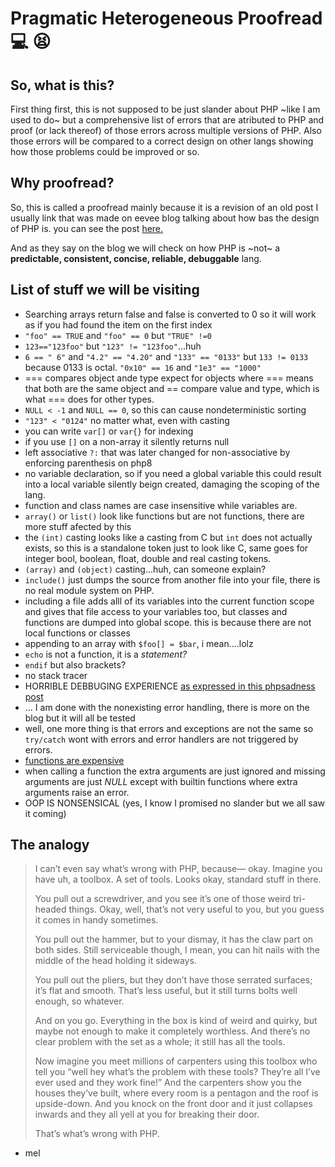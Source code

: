 # Pragmatic Heterogeneous Proofread 💻 😫

## So, what is this?

First thing first, this is not supposed to be just slander about PHP ~like I am used to do~ but a comprehensive list of errors that are atributed to PHP and proof (or lack thereof) of those errors across multiple versions of PHP.
Also those errors will be compared to a correct design on other langs showing how those problems could be improved or so.

## Why proofread?

So, this is called a proofread mainly because it is a revision of an old post I usually link that was made on eevee blog talking about how bas the design of PHP is. you can see the post [here.](https://eev.ee/blog/2012/04/09/php-a-fractal-of-bad-design/ "Not for the faint of heart")

And as they say on the blog we will check on how PHP is ~not~ a **predictable, consistent, concise, reliable, debuggable** lang.

## List of stuff we will be visiting

+ Searching arrays return false and false is converted to 0 so it will work as if you had found the item on the first index
+ `"foo" == TRUE` and `"foo" == 0` but `"TRUE" !=0`
+ `123=="123foo"` but `"123" != "123foo"`...huh
+ `6 == " 6"` and `"4.2" == "4.20"` and `"133" == "0133"` but `133 != 0133` because 0133 is octal. `"0x10" == 16` and `"1e3" == "1000"`
+ === compares object ande type expect for objects where === means that both are the same object and == compare value and type, which is what === does for other types.
+ `NULL < -1` and `NULL == 0`, so this can cause nondeterministic sorting
+ `"123" < "0124"` no matter what, even with casting
+ you can write `var[]` or `var{}` for indexing
+ if you use `[]` on a non-array it silently returns null
+ left associative `?:` that was later changed for non-associative by enforcing parenthesis on php8
+ no variable declaration, so if you need a global variable this could result into a local variable silently beign created, damaging the scoping of the lang.
+ function and class names are case insensitive while variables are.
+ `array()` or `list()` look like functions but are not functions, there are more stuff afected by this
+ the `(int)` casting looks like a casting from C but `int` does not actually exists, so this is a standalone token just to look like C, same goes for integer bool, boolean, float, double and real casting tokens.
+ `(array)` and `(object)` casting...huh, can someone explain?
+ `include()` just dumps the source from another file into your file, there is no real module system on PHP.
+ including a file adds alll of its variables into the current function scope and gives that file access to your variables too, but classes and functions are dumped into global scope. this is because there are not local functions or classes
+ appending to an array with `$foo[] = $bar`, i mean....lolz
+ `echo` is not a function, it is a _statement?_
+ `endif` but also brackets?
+ no stack tracer
+ HORRIBLE DEBBUGING EXPERIENCE [as expressed in this phpsadness post](http://phpsadness.com/sad/44)
+ ... I am done with the nonexisting error handling, there is more on the blog but it will all be tested
+ well, one more thing is that errors and exceptions are not the same so `try/catch` wont with errors and error handlers are not triggered by errors.
+ [functions are expensive](https://web.archive.org/web/20170704181231/http://www.phpwtf.org/php-function-calls-have-quite-some-overhead "yes, this is ancient, I know")
+ when calling a function the extra arguments are just ignored and missing arguments are just _NULL_ except with builtin functions where extra arguments raise an error.
+ OOP IS NONSENSICAL (yes, I know I promised no slander but we all saw it coming)


## The analogy


>    I can’t even say what’s wrong with PHP, because— okay. Imagine you have uh, a toolbox. A set of tools. Looks okay, standard stuff in there.
>
>    You pull out a screwdriver, and you see it’s one of those weird tri-headed things. Okay, well, that’s not very useful to you, but you guess it comes in handy sometimes.
>
>    You pull out the hammer, but to your dismay, it has the claw part on both sides. Still serviceable though, I mean, you can hit nails with the middle of the head holding it sideways.
>
>    You pull out the pliers, but they don’t have those serrated surfaces; it’s flat and smooth. That’s less useful, but it still turns bolts well enough, so whatever.
>
>    And on you go. Everything in the box is kind of weird and quirky, but maybe not enough to make it completely worthless. And there’s no clear problem with the set as a whole; it still has all the tools.
>
>    Now imagine you meet millions of carpenters using this toolbox who tell you “well hey what’s the problem with these tools? They’re all I’ve ever used and they work fine!” And the carpenters show you the houses they’ve built, where every room is a pentagon and the roof is upside-down. And you knock on the front door and it just collapses inwards and they all yell at you for breaking their door.
>
>    That’s what’s wrong with PHP.
- mel
